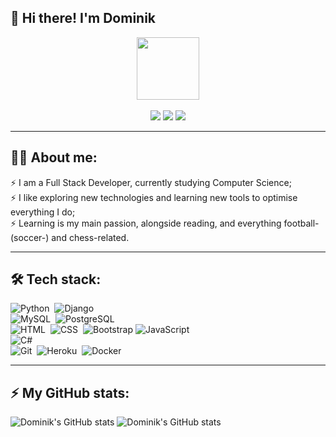 ## :wave: Hi there! I'm Dominik

<div id="header" align="center">
    <img src="https://media.giphy.com/media/1GEATImIxEXVR79Dhk/giphy.gif" alt="" width=100/>
</div>
<br/>
<div id="badges" align="center">
    <a href="https://www.domin8668.github.io/resume"><img src="https://img.shields.io/badge/resume-cc7000?style=for-the-badge&logo=About.me&logoColor=white"/></a>
    <a href="&#109;&#97;&#105;&#108;&#116;&#111;&#58;%64%6F%6D%69%6E%69%6B%2E%73%69%67%75%6C%73%6B%69%40%70%72%6F%74%6F%6E%2E%6D%65"><img src="https://img.shields.io/badge/email-8B89CC?style=for-the-badge&logo=protonmail&logoColor=white"></a>
    <a href="https://www.linkedin.com/in/dominik-sigulski-83140b245/"><img src="https://img.shields.io/badge/linkedin-%230077B5.svg?&style=for-the-badge&logo=linkedin&logoColor=white"/></a>
</div>

---

## :man_technologist: About me:

:zap: I am a Full Stack Developer, currently studying Computer Science;<br/>
:zap: I like exploring new technologies and learning new tools to optimise everything I do;<br/>
:zap: Learning is my main passion, alongside reading, and everything football- (soccer-) and chess-related.<br/>

---

## :hammer_and_wrench: Tech stack:

![Python](https://img.shields.io/badge/-Python-05122A?style=flat&logo=python)&nbsp;
![Django](https://img.shields.io/badge/-Django-05122A?style=flat&logo=django)&nbsp;<br/>
![MySQL](https://img.shields.io/badge/-MySQL-05122A?style=flat&logo=MySQL)&nbsp;
![PostgreSQL](https://img.shields.io/badge/-PostgreSQL-05122A?style=flat&logo=postgresql)&nbsp;<br/>
![HTML](https://img.shields.io/badge/-HTML-05122A?style=flat&logo=HTML5)&nbsp;
![CSS](https://img.shields.io/badge/-CSS-05122A?style=flat&logo=CSS3&logoColor=1572B6)&nbsp;
![Bootstrap](https://img.shields.io/badge/-Bootstrap-05122A?style=flat&logo=bootstrap&logoColor=563D7C)
![JavaScript](https://img.shields.io/badge/-JavaScript-05122A?style=flat&logo=javascript)&nbsp;<br/>
![C#](https://img.shields.io/badge/C%23%20-05122A?style=flat&logo=c-sharp&logoColor=FFA518)<br/>
![Git](https://img.shields.io/badge/-Git-05122A?style=flat&logo=git)&nbsp;
![Heroku](https://img.shields.io/badge/-Heroku-05122A?style=flat&logo=heroku)&nbsp;
![Docker](https://img.shields.io/badge/-Docker-05122A?style=flat&logo=docker)&nbsp;

---

## :zap: My GitHub stats:

![Dominik's GitHub stats](https://github-readme-stats.vercel.app/api?username=domin8668&hide_title=true&hide_border=true&theme=dark&show_icons=true)
![Dominik's GitHub stats](https://github-readme-stats.vercel.app/api/top-langs?username=domin8668&hide_title=true&hide_border=true&theme=dark&show_icons=true&layout=compact)

